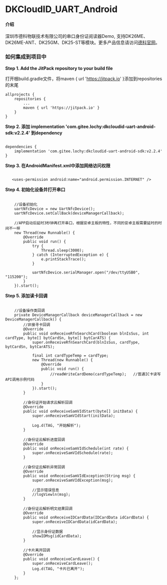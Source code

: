 # DKCloudID_UART_Android

#### 介绍
深圳市德科物联技术有限公司的串口身份证阅读器Demo, 支持DK26ME、DK26ME-ANT、DK25GM、DK25-ST等模块。更多产品信息请访问[德科官网](http://www.derkiot.com/)。

### 如何集成到项目中
 **Step 1. Add the JitPack repository to your build file**
 
打开根build.gradle文件，将maven { url 'https://jitpack.io' }添加到repositories的末尾

```
allprojects {
    repositories {
        ...
        maven { url 'https://jitpack.io' }
    }
}
```
 **Step 2. 添加 implementation 'com.gitee.lochy:dkcloudid-uart-android-sdk:v2.2.4' 到dependency** 

```

dependencies {
    implementation 'com.gitee.lochy:dkcloudid-uart-android-sdk:v2.2.4'
}
```

 **Step 3. 在AndroidManifest.xml中添加网络访问权限** 
 
 ```

    <uses-permission android:name="android.permission.INTERNET" />
```
 
 
 **Step 4. 初始化设备并打开串口** 

```

    //设备初始化
    uartNfcDevice = new UartNfcDevice();
    uartNfcDevice.setCallBack(deviceManagerCallback);
    
    //APP启动后延时3秒钟再打开串口，根据安卓主板的特性，不同的安卓主板需要延时的时间不一样
    new Thread(new Runnable() {
        @Override
        public void run() {
            try {
                Thread.sleep(3000);
            } catch (InterruptedException e) {
                e.printStackTrace();
            }

            uartNfcDevice.serialManager.open("/dev/ttyUSB0", "115200");
        }
    }).start();
```

 **Step 5. 添加读卡回调** 

```

    //设备操作类回调
    private DeviceManagerCallback deviceManagerCallback = new DeviceManagerCallback() {
        //非接寻卡回调
        @Override
        public void onReceiveRfnSearchCard(boolean blnIsSus, int cardType, byte[] bytCardSn, byte[] bytCarATS) {
            super.onReceiveRfnSearchCard(blnIsSus, cardType, bytCardSn, bytCarATS);
            
            final int cardTypeTemp = cardType;
            new Thread(new Runnable() {
                @Override
                public void run() {
                    //readWriteCardDemo(cardTypeTemp);   //普通IC卡读写API调用示例代码
                }
            }).start();
        }

        //身份证开始请求云解析回调
        @Override
        public void onReceiveSamVIdStart(byte[] initData) {
            super.onReceiveSamVIdStart(initData);

            Log.d(TAG, "开始解析");
        }

        //身份证云解析进度回调
        @Override
        public void onReceiveSamVIdSchedule(int rate) {
            super.onReceiveSamVIdSchedule(rate);
        }

        //身份证云解析异常回调
        @Override
        public void onReceiveSamVIdException(String msg) {
            super.onReceiveSamVIdException(msg);

            //显示错误信息
            //logViewln(msg);
        }

        //身份证云解析明文结果回调
        @Override
        public void onReceiveIDCardData(IDCardData idCardData) {
            super.onReceiveIDCardData(idCardData);

            //显示身份证数据
            showIDMsg(idCardData);
        }

        //卡片离开回调
        @Override
        public void onReceiveCardLeave() {
            super.onReceiveCardLeave();
            Log.d(TAG, "卡片已离开");
        }
    };
```
